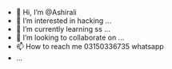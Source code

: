 - 👋 Hi, I’m @Ashirali
- 👀 I’m interested in hacking ...
- 🌱 I’m currently learning ss ...
- 💞️ I’m looking to collaborate on ...
- 📫 How to reach me  03150336735 whatsapp
- ...

<!---
Ashirali56/Ashirali56 is a ✨ special ✨ repository because its `README.md` (this file) appears on your GitHub profile.
You can click the Preview link to take a look at your changes.
--->
